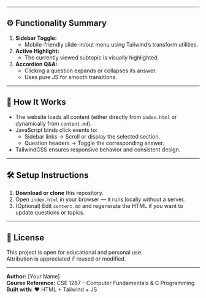 
---

## ⚙️ Functionality Summary

1. **Sidebar Toggle:**  
   - Mobile-friendly slide-in/out menu using Tailwind’s transform utilities.  
2. **Active Highlight:**  
   - The currently viewed subtopic is visually highlighted.  
3. **Accordion Q&A:**  
   - Clicking a question expands or collapses its answer.  
   - Uses pure JS for smooth transitions.  

---

## 🧠 How It Works

- The website loads all content (either directly from `index.html` or dynamically from `content.md`).
- JavaScript binds click events to:
  - Sidebar links → Scroll or display the selected section.  
  - Question headers → Toggle the corresponding answer.  
- TailwindCSS ensures responsive behavior and consistent design.

---

## 🛠️ Setup Instructions

1. **Download or clone** this repository.
2. Open `index.html` in your browser — it runs locally without a server.
3. (Optional) Edit `content.md` and regenerate the HTML if you want to update questions or topics.

---

## 📜 License

This project is open for educational and personal use.  
Attribution is appreciated if reused or modified.

---

**Author:** [Your Name]  
**Course Reference:** CSE 1287 – Computer Fundamentals & C Programming  
**Built with:** ❤️ HTML + Tailwind + JS
